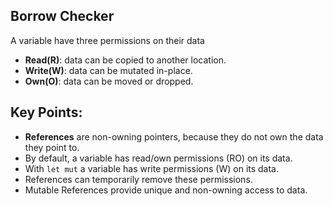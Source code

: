 ## Borrow Checker
A variable have three permissions on their data
- **Read(R)**: data can be copied to another location.
- **Write(W)**: data can be mutated in-place.
- **Own(O)**: data can be moved or dropped.

## Key Points:
- **References** are non-owning pointers, because they do not own the data they point to.
- By default, a variable has read/own permissions (RO) on its data.
- With ` let mut ` a variable has write permissions (W) on its data.
- References can temporarily remove these permissions.
- Mutable References provide unique and non-owning access to data.